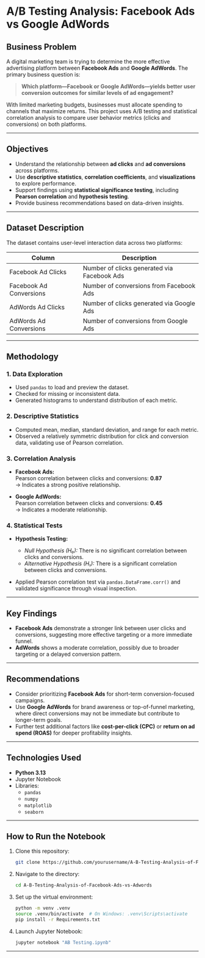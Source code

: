 # A/B Testing Analysis: Facebook Ads vs Google AdWords

## Business Problem

A digital marketing team is trying to determine the more effective advertising platform between **Facebook Ads** and **Google AdWords**. The primary business question is:

> **Which platform—Facebook or Google AdWords—yields better user conversion outcomes for similar levels of ad engagement?**

With limited marketing budgets, businesses must allocate spending to channels that maximize returns. This project uses A/B testing and statistical correlation analysis to compare user behavior metrics (clicks and conversions) on both platforms.

---

## Objectives

- Understand the relationship between **ad clicks** and **ad conversions** across platforms.
- Use **descriptive statistics**, **correlation coefficients**, and **visualizations** to explore performance.
- Support findings using **statistical significance testing**, including **Pearson correlation** and **hypothesis testing**.
- Provide business recommendations based on data-driven insights.

---

## Dataset Description

The dataset contains user-level interaction data across two platforms:

| Column                     | Description                                  |
|---------------------------|----------------------------------------------|
| Facebook Ad Clicks        | Number of clicks generated via Facebook Ads  |
| Facebook Ad Conversions   | Number of conversions from Facebook Ads      |
| AdWords Ad Clicks         | Number of clicks generated via Google Ads    |
| AdWords Ad Conversions    | Number of conversions from Google Ads        |

---

## Methodology

### 1. **Data Exploration**

- Used `pandas` to load and preview the dataset.
- Checked for missing or inconsistent data.
- Generated histograms to understand distribution of each metric.

### 2. **Descriptive Statistics**

- Computed mean, median, standard deviation, and range for each metric.
- Observed a relatively symmetric distribution for click and conversion data, validating use of Pearson correlation.

### 3. **Correlation Analysis**

- **Facebook Ads:**  
  Pearson correlation between clicks and conversions: **0.87**  
  → Indicates a strong positive relationship.

- **Google AdWords:**  
  Pearson correlation between clicks and conversions: **0.45**  
  → Indicates a moderate relationship.

### 4. **Statistical Tests**

- **Hypothesis Testing:**  
  - *Null Hypothesis (H₀):* There is no significant correlation between clicks and conversions.  
  - *Alternative Hypothesis (H₁):* There is a significant correlation between clicks and conversions.

- Applied Pearson correlation test via `pandas.DataFrame.corr()` and validated significance through visual inspection.

---

## Key Findings

- **Facebook Ads** demonstrate a stronger link between user clicks and conversions, suggesting more effective targeting or a more immediate funnel.
- **AdWords** shows a moderate correlation, possibly due to broader targeting or a delayed conversion pattern.

---

## Recommendations

- Consider prioritizing **Facebook Ads** for short-term conversion-focused campaigns.
- Use **Google AdWords** for brand awareness or top-of-funnel marketing, where direct conversions may not be immediate but contribute to longer-term goals.
- Further test additional factors like **cost-per-click (CPC)** or **return on ad spend (ROAS)** for deeper profitability insights.

---

## Technologies Used

- **Python 3.13**
- Jupyter Notebook
- Libraries:
  - `pandas`
  - `numpy`
  - `matplotlib`
  - `seaborn`

---

## How to Run the Notebook

1. Clone this repository:
   ```bash
   git clone https://github.com/yourusername/A-B-Testing-Analysis-of-Facebook-Ads-vs-Adwords.git
   ```

2. Navigate to the directory:
   ```bash
   cd A-B-Testing-Analysis-of-Facebook-Ads-vs-Adwords
   ```

3. Set up the virtual environment:
   ```bash
   python -m venv .venv
   source .venv/bin/activate  # On Windows: .venv\Scripts\activate
   pip install -r Requirements.txt
   ```

4. Launch Jupyter Notebook:
   ```bash
   jupyter notebook "AB Testing.ipynb"
   ```

---
